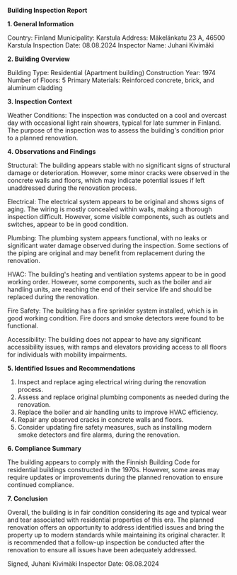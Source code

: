  **Building Inspection Report**

**1. General Information**

Country: Finland
Municipality: Karstula
Address: Mäkelänkatu 23 A, 46500 Karstula
Inspection Date: 08.08.2024
Inspector Name: Juhani Kivimäki

**2. Building Overview**

Building Type: Residential (Apartment building)
Construction Year: 1974
Number of Floors: 5
Primary Materials: Reinforced concrete, brick, and aluminum cladding

**3. Inspection Context**

Weather Conditions: The inspection was conducted on a cool and overcast day with occasional light rain showers, typical for late summer in Finland. The purpose of the inspection was to assess the building's condition prior to a planned renovation.

**4. Observations and Findings**

Structural: The building appears stable with no significant signs of structural damage or deterioration. However, some minor cracks were observed in the concrete walls and floors, which may indicate potential issues if left unaddressed during the renovation process.

Electrical: The electrical system appears to be original and shows signs of aging. The wiring is mostly concealed within walls, making a thorough inspection difficult. However, some visible components, such as outlets and switches, appear to be in good condition.

Plumbing: The plumbing system appears functional, with no leaks or significant water damage observed during the inspection. Some sections of the piping are original and may benefit from replacement during the renovation.

HVAC: The building's heating and ventilation systems appear to be in good working order. However, some components, such as the boiler and air handling units, are reaching the end of their service life and should be replaced during the renovation.

Fire Safety: The building has a fire sprinkler system installed, which is in good working condition. Fire doors and smoke detectors were found to be functional.

Accessibility: The building does not appear to have any significant accessibility issues, with ramps and elevators providing access to all floors for individuals with mobility impairments.

**5. Identified Issues and Recommendations**

1. Inspect and replace aging electrical wiring during the renovation process.
2. Assess and replace original plumbing components as needed during the renovation.
3. Replace the boiler and air handling units to improve HVAC efficiency.
4. Repair any observed cracks in concrete walls and floors.
5. Consider updating fire safety measures, such as installing modern smoke detectors and fire alarms, during the renovation.

**6. Compliance Summary**

The building appears to comply with the Finnish Building Code for residential buildings constructed in the 1970s. However, some areas may require updates or improvements during the planned renovation to ensure continued compliance.

**7. Conclusion**

Overall, the building is in fair condition considering its age and typical wear and tear associated with residential properties of this era. The planned renovation offers an opportunity to address identified issues and bring the property up to modern standards while maintaining its original character. It is recommended that a follow-up inspection be conducted after the renovation to ensure all issues have been adequately addressed.

Signed,
Juhani Kivimäki
Inspector
Date: 08.08.2024